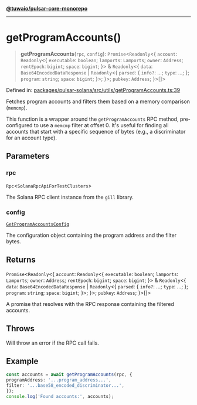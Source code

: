 [**@tuwaio/pulsar-core-monorepo**](../../../README.md)

***

# getProgramAccounts()

> **getProgramAccounts**(`rpc`, `config`): `Promise`\<`Readonly`\<\{ `account`: `Readonly`\<\{ `executable`: `boolean`; `lamports`: `Lamports`; `owner`: `Address`; `rentEpoch`: `bigint`; `space`: `bigint`; \}\> & `Readonly`\<\{ `data`: `Base64EncodedDataResponse` \| `Readonly`\<\{ `parsed`: \{ `info?`: ...; `type`: ...; \}; `program`: `string`; `space`: `bigint`; \}\>; \}\>; `pubkey`: `Address`; \}\>[]\>

Defined in: [packages/pulsar-solana/src/utils/getProgramAccounts.ts:39](https://github.com/TuwaIO/pulsar-core/blob/c3ad8144f2008a57a67fac346389a8c64145db47/packages/pulsar-solana/src/utils/getProgramAccounts.ts#L39)

Fetches program accounts and filters them based on a memory comparison (`memcmp`).

This function is a wrapper around the `getProgramAccounts` RPC method, pre-configured
to use a `memcmp` filter at offset 0. It's useful for finding all accounts
that start with a specific sequence of bytes (e.g., a discriminator for an account type).

## Parameters

### rpc

`Rpc`\<`SolanaRpcApiForTestClusters`\>

The Solana RPC client instance from the `gill` library.

### config

[`GetProgramAccountsConfig`](../interfaces/GetProgramAccountsConfig.md)

The configuration object containing the program address and the filter bytes.

## Returns

`Promise`\<`Readonly`\<\{ `account`: `Readonly`\<\{ `executable`: `boolean`; `lamports`: `Lamports`; `owner`: `Address`; `rentEpoch`: `bigint`; `space`: `bigint`; \}\> & `Readonly`\<\{ `data`: `Base64EncodedDataResponse` \| `Readonly`\<\{ `parsed`: \{ `info?`: ...; `type`: ...; \}; `program`: `string`; `space`: `bigint`; \}\>; \}\>; `pubkey`: `Address`; \}\>[]\>

A promise that resolves with the RPC response containing the filtered accounts.

## Throws

Will throw an error if the RPC call fails.

## Example

```ts
const accounts = await getProgramAccounts(rpc, {
programAddress: '...program_address...',
filter: '...base58_encoded_discriminator...',
});
console.log('Found accounts:', accounts);
```
